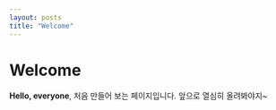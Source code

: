```yaml
---
layout: posts
title: "Welcome"
---
```


# Welcome

**Hello, everyone**, 처음 만들어 보는 페이지입니다. 앞으로 열심히 올려봐야지~
